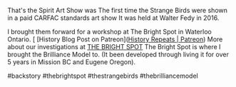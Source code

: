 That's the Spirit Art Show was The first time the Strange Birds were shown in a paid CARFAC standards art show
It was held at Walter Fedy in 2016. 

I brought them forward for a workshop at The Bright Spot in Waterloo Ontario. 
[
[History Blog Post on Patreon]([History Repeats | Patreon](https://www.patreon.com/posts/history-repeats-113172794))
More about our investigations at [THE BRIGHT SPOT]([Home](https://thebrightspotca.weebly.com/))
The Bright Spot is where I brought the Brilliance Model to.  (It been developed through living it for over 5 years in Mission BC and Eugene Oregon). 

#backstory #thebrightspot #thestrangebirds #thebrilliancemodel 